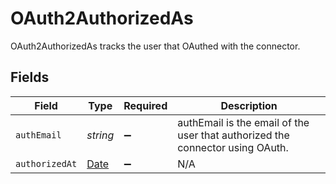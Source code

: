 # OAuth2AuthorizedAs

 OAuth2AuthorizedAs tracks the user that OAuthed with the connector.



## Fields

| Field                                                                                         | Type                                                                                          | Required                                                                                      | Description                                                                                   |
| --------------------------------------------------------------------------------------------- | --------------------------------------------------------------------------------------------- | --------------------------------------------------------------------------------------------- | --------------------------------------------------------------------------------------------- |
| `authEmail`                                                                                   | *string*                                                                                      | :heavy_minus_sign:                                                                            |  authEmail is the email of the user that authorized the connector using OAuth.<br/>           |
| `authorizedAt`                                                                                | [Date](https://developer.mozilla.org/en-US/docs/Web/JavaScript/Reference/Global_Objects/Date) | :heavy_minus_sign:                                                                            | N/A                                                                                           |